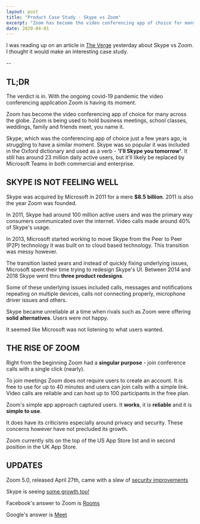 ```yaml
---
layout: post
title: "Product Case Study - Skype vs Zoom"
excerpt: "Zoom has become the video conferencing app of choice for many across the globe during the COVID-19 pandemic."
date: 2020-04-01
---
```


I was reading up on an article in [The Verge](https://www.theverge.com/2020/3/31/21200844/microsoft-skype-zoom-houseparty-coronavirus-pandemic-usage-growth-competition) yesterday about Skype vs Zoom. I thought it would make an interesting case study.

--

## TL;DR

The verdict is in. With the ongoing covid-19 pandemic the video conferencing application Zoom is having its moment. 

Zoom has become the video conferencing app of choice for many across the globe. Zoom is being used to hold business meetings, school classes, weddings, family and friends meet, you name it.

Skype, which was the conferencing app of choice just a few years ago, is struggling to have a similar moment. Skype was so popular it was included in the Oxford dictionary and used as a verb - **'I'll Skype you tomorrow'**. It still has around 23 million daily active users, but it'll likely be replaced by Microsoft Teams in both commercial and enterprise.

## SKYPE IS NOT FEELING WELL

Skype was acquired by Microsoft in 2011 for a mere **$8.5 billion**. 2011 is also the year Zoom was founded.

In 2011, Skype had around 100 million active users and was the primary way consumers communicated over the internet. Video calls made around 40% of Skype's usage.

In 2013, Microsoft started working to move Skype from the Peer to Peer (P2P) technology it was built on to cloud based technology. This transition was messy however.

The transition lasted years and instead of quickly fixing underlying issues, Microsoft spent their time trying to redesign Skype's UI. Between 2014 and 2018 Skype went thru **three product redesigns**.

Some of these underlying issues included calls, messages and notifications repeating on multiple devices, calls not connecting properly, microphone driver issues and others.

Skype became unreliable at a time when rivals such as Zoom were offering **solid alternatives**. Users were not happy. 

It seemed like Microsoft was not listening to what users wanted.

## THE RISE OF ZOOM

Right from the beginning Zoom had a **singular purpose** - join conference calls with a single click (nearly).

To join meetings Zoom does not require users to create an account. It is free to use for up to 40 minutes and users can join calls with a simple link. Video calls are reliable and can host up to 100 participants in the free plan.

Zoom's simple app approach captured users. It **works**, it is **reliable** and it is **simple to use**.

It does have its criticisms especially around privacy and security. These concerns however have not precluded its growth.

Zoom currently sits on the top of the US App Store list and in second position in the UK App Store.

## UPDATES

Zoom 5.0, released April 27th, came with a slew of [security improvements](https://blog.zoom.us/wordpress/2020/04/27/its-here-5-things-to-know-about-zoom-5-0/)

Skype is seeing [some growth too!](https://www.google.com/amp/s/www.fool.com/amp/investing/2020/03/31/microsofts-skype-sees-70-user-growth-in-march-2020.aspx)

Facebook's answer to Zoom is [Rooms](https://www.google.com/amp/s/www.theverge.com/platform/amp/2020/4/24/21233468/facebook-messenger-rooms-live-instagram-live-igtv-video-chat)

Google's answer is [Meet](https://landing.google.com/googlemeet/)
